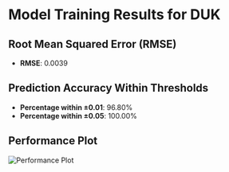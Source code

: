 # Model Training Results for DUK

## Root Mean Squared Error (RMSE)
- **RMSE**: 0.0039

## Prediction Accuracy Within Thresholds
- **Percentage within ±0.01**: 96.80%
- **Percentage within ±0.05**: 100.00%

## Performance Plot
![Performance Plot](../imgs/DUK.png)
